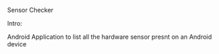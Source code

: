 Sensor Checker

Intro:

Android Application to list all the hardware sensor presnt on an Android device